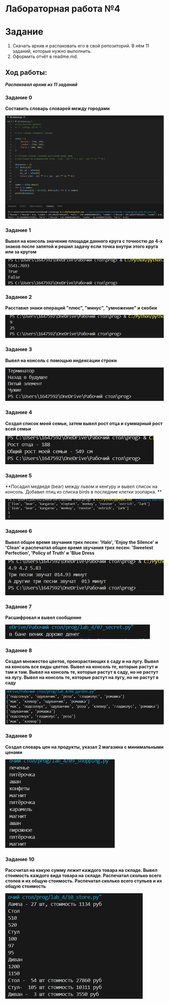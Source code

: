 # Лабораторная работа №4
# Задание 
1. Скачать архив и распаковать его в свой репозиторий. В нём 11 заданий, которые нужно выполнить.
2. Оформить отчёт в readme.md.
## Ход работы:
***Распаковал архив из 11 заданий***
### Задание 0
**Составить словарь словарей между городами**

![alt text](00.png)  
### Задание 1
**Вывел на консоль значение площади данного круга с точностю до 4-х знаков после запятой и решил задачу если точка внутри этого круга или за кругом**  

![alt text](01.png)
### Задание 2
**Расставил знаки операций "плюс", "минус", "умножение" и скобки**  

![alt text](02.png)
### Задание 3
**Вывел на консоль с помощью индексации строки**  

![alt text](03.png)
### Задание 4
**Создал список моей семьи, затем вывел рост отца и суммарный рост всей семьи**  

![alt text](04.png)
### Задание 5
**Посадил медведя (bear) между львом и кенгуру и вывел список на консоль. Добавил птиц из списка birds в последние клетки зоопарка. **  

![alt text](05.png)
### Задание 6
**Вывел общее время звучания трех песен: 'Halo', 'Enjoy the Silence' и 'Clean' и распечатал общее время звучания трех песен: 'Sweetest Perfection', 'Policy of Truth' и 'Blue Dress**  

![alt text](06.png)
### Задание 7
**Расшифровал и вывел сообщение**  

![alt text](07.png)
### Задание 8
**Создал множество цветов, произрастающих в саду и на лугу. Вывел на консоль все виды цветов. Вывел на консоль те, которые растут и там и там. Вывел на консоль те, которые растут в саду, но не растут на лугу. Вывел на консоль те, которые растут на лугу, но не растут в саду**  

![alt text](08.png)
### Задание 9
**Создал словарь цен на продукты, указал 2 магазина с минимальными ценами**  

![alt text](09.png)
### Задание 10
**Рассчитал на какую сумму лежит каждого товара на складе. Вывел стоимость каждого вида товара на складе. Распечатал сколько всего столов и их общую стоимость. Распечатал сколько всего стульев и их общую стоимость**  

![alt text](10.png)
